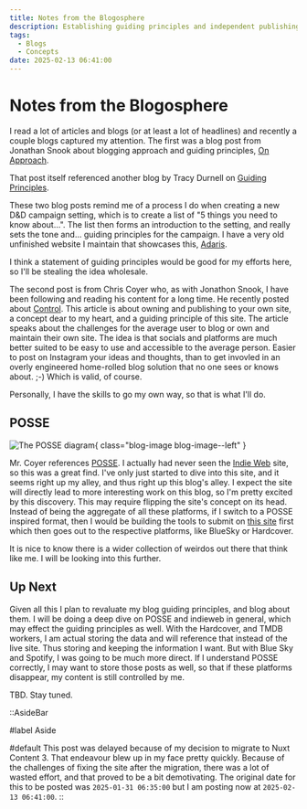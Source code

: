 ```yaml
---
title: Notes from the Blogosphere
description: Establishing guiding principles and independent publishing
tags:
  - Blogs
  - Concepts
date: 2025-02-13 06:41:00
---
```


# Notes from the Blogosphere

I read a lot of articles and blogs (or at least a lot of headlines) and recently a couple blogs captured my attention. The first was a blog post from Jonathan Snook about blogging approach and guiding principles, [On Approach](https://snook.ca/archives/writing/on-approach).

That post itself referenced another blog by Tracy Durnell on [Guiding Principles](https://tracydurnell.com/2025/01/21/guiding-principles-for-my-website/).

These two blog posts remind me of a process I do when creating a new D&D campaign setting, which is to create a list of "5 things you need to know about...". The list then forms an introduction to the setting, and really sets the tone and... guiding principles for the campaign. I have a very old unfinished website I maintain that showcases this, [Adaris](https://adaris.adam4ever.ca/).

I think a statement of guiding principles would be good for my efforts here, so I'll be stealing the idea wholesale.

The second post is from Chris Coyer who, as with Jonathon Snook, I have been following and reading his content for a long time. He recently posted about [Control](https://chriscoyier.net/2025/01/30/control/). This article is about owning and publishing to your own site, a concept dear to my heart, and a guiding principle of this site. The article speaks about the challenges for the average user to blog or own and maintain their own site. The idea is that socials and platforms are much better suited to be easy to use and accessible to the average person. Easier to post on Instagram your ideas and thoughts, than to get invovled in an overly engineered home-rolled blog solution that no one sees or knows about. ;-) Which is valid, of course.

Personally, I have the skills to go my own way, so that is what I'll do.

## POSSE

![The POSSE diagram](https://indieweb.org/images/6/64/POSSE-2012-312.jpeg){ class="blog-image blog-image--left" }

Mr. Coyer references [POSSE](https://indieweb.org/POSSE). I actually had never seen the [Indie Web](https://indieweb.org) site, so this was a great find. I've only just started to dive into this site, and it seems right up my alley, and thus right up this blog's alley. I expect the site will directly lead to more interesting work on this blog, so I'm pretty excited by this discovery. This may require flipping the site's concept on its head. Instead of being the aggregate of all these platforms, if I switch to a POSSE inspired format, then I would be building the tools to submit on [this site](https://adam4ever.com) first which then goes out to the respective platforms, like BlueSky or Hardcover.

It is nice to know there is a wider collection of weirdos out there that think like me. I will be looking into this further.

## Up Next

Given all this I plan to revaluate my blog guiding principles, and blog about them. I will be doing a deep dive on POSSE and indieweb in general, which may effect the guiding principles as well. With the Hardcover, and TMDB workers, I am actual storing the data and will reference that instead of the live site. Thus storing and keeping the information I want. But with Blue Sky and Spotify, I was going to be much more direct. If I understand POSSE correctly, I may want to store those posts as well, so that if these platforms disappear, my content is still controlled by me.

TBD. Stay tuned.

::AsideBar

#label
Aside

#default
This post was delayed because of my decision to migrate to Nuxt Content 3. That endeavour blew up in my face pretty quickly. Because of the challenges of fixing the site after the migration, there was a lot of wasted effort, and that proved to be a bit demotivating. The original date for this to be posted was `2025-01-31 06:35:00` but I am posting now at `2025-02-13 06:41:00`.
::
